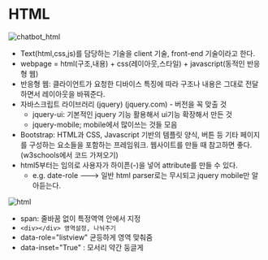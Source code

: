 # HTML

![chatbot_html](https://user-images.githubusercontent.com/51535130/73920054-0aeb9a00-4908-11ea-8ea4-f6b833f5c11b.png)

- Text(html,css,js)를 담당하는 기술을 client 기술, front-end 기술이라고 한다.
- webpage = html(구조,내용) + css(레이아웃,스타일) + javascript(동적인 반응형 웹)
- 반응형 웹: 클라이언트가 요청한 디바이스 특징에 따라 구조나 내용은 그대로 전달하면서 레이아웃을 바꿔준다.
- 자바스크립트 라이브러리 (jquery)  (jquery.com) - 버전을 꼭 맞출 것
  - jquery-ui: 기본적인 jquery 기능 활용해서 ui기능 확장해서 만든 것
  - jquery-mobile; mobile에서 많이쓰는 것들 모음
- Bootstrap: HTML과 CSS, Javascript 기반의 템플릿 양식, 버튼 등 기타 페이지를 구성하는 요소들을 포함하는 프레임워크. 웹사이트를 만들 때 참고하면 좋다. (w3schools에서 코드 가져오기)
- html5부터는 임의로 사용자가 하이픈(-)을 넣어 attribute를 만들 수 있다.
  - e.g. date-role ---> 일반 html parser로는 무시되고 jquery mobile만 알아듣는다.

![html](https://user-images.githubusercontent.com/51535130/73931106-13999b80-491b-11ea-8ab0-50cffbad4d43.png)

- span: 줄바꿈 없이 특정역역 안에서 지정
- ``<div></div> 영역설정, 나눠주기``
- data-role="listview" 균등하게 영역 맞춰줌
- data-inset="True" : 모서리 약간 둥글게





